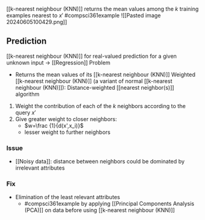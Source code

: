 [[k-nearest neighbour (KNN)]] returns the mean values among the $k$ training examples nearest to $x'$
#compsci361example ![[Pasted image 20240605100429.png]]
## Prediction
[[k-nearest neighbour (KNN)]] for real-valued prediction for a given unknown input $\rightarrow$ [[Regression]] Problem
- Returns the mean values of its [[k-nearest neighbour (KNN)]]
Weighted [[k-nearest neighbour (KNN)]] (a variant of normal [[k-nearest neighbour (KNN)]]): Distance-weighted [[nearest neighbor(s)]] algorithm
1. Weight the contribution of each of the $k$ neighbors according to the query $x'$
2. Give greater weight to closer neighbors:
	- $w=\frac {1}{d(x',x_i)}$
	- lesser weight to further neighbors
### Issue
- [[Noisy data]]: distance between neighbors could be dominated by irrelevant attributes
### Fix
- Elimination of the least relevant attributes
	- #compsci361example by applying [[Principal Components Analysis (PCA)]] on data before using [[k-nearest neighbour (KNN)]]